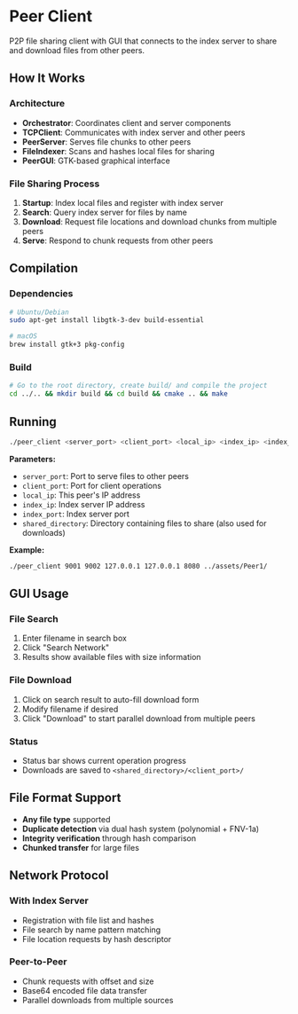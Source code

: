 # Peer Client

P2P file sharing client with GUI that connects to the index server to share and download files from other peers.

## How It Works

### Architecture
- **Orchestrator**: Coordinates client and server components
- **TCPClient**: Communicates with index server and other peers
- **PeerServer**: Serves file chunks to other peers
- **FileIndexer**: Scans and hashes local files for sharing
- **PeerGUI**: GTK-based graphical interface

### File Sharing Process
1. **Startup**: Index local files and register with index server
2. **Search**: Query index server for files by name
3. **Download**: Request file locations and download chunks from multiple peers
4. **Serve**: Respond to chunk requests from other peers

## Compilation

### Dependencies
```bash
# Ubuntu/Debian
sudo apt-get install libgtk-3-dev build-essential

# macOS
brew install gtk+3 pkg-config
```

### Build
```bash
# Go to the root directory, create build/ and compile the project
cd ../.. && mkdir build && cd build && cmake .. && make
```

## Running

```bash
./peer_client <server_port> <client_port> <local_ip> <index_ip> <index_port> <shared_directory>
```

**Parameters:**
- `server_port`: Port to serve files to other peers
- `client_port`: Port for client operations  
- `local_ip`: This peer's IP address
- `index_ip`: Index server IP address
- `index_port`: Index server port
- `shared_directory`: Directory containing files to share (also used for downloads)

**Example:**
```bash
./peer_client 9001 9002 127.0.0.1 127.0.0.1 8080 ../assets/Peer1/
```

## GUI Usage

### File Search
1. Enter filename in search box
2. Click "Search Network"
3. Results show available files with size information

### File Download
1. Click on search result to auto-fill download form
2. Modify filename if desired
3. Click "Download" to start parallel download from multiple peers

### Status
- Status bar shows current operation progress
- Downloads are saved to `<shared_directory>/<client_port>/`

## File Format Support

- **Any file type** supported
- **Duplicate detection** via dual hash system (polynomial + FNV-1a)
- **Integrity verification** through hash comparison
- **Chunked transfer** for large files

## Network Protocol

### With Index Server
- Registration with file list and hashes
- File search by name pattern matching
- File location requests by hash descriptor

### Peer-to-Peer
- Chunk requests with offset and size
- Base64 encoded file data transfer
- Parallel downloads from multiple sources